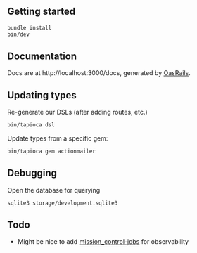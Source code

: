 ## Getting started

```sh
bundle install
bin/dev
```

## Documentation

Docs are at http://localhost:3000/docs, generated by [OasRails](https://a-chacon.com/oas_rails/).

## Updating types

Re-generate our DSLs (after adding routes, etc.)

```sh
bin/tapioca dsl
```

Update types from a specific gem:

```sh
bin/tapioca gem actionmailer
```

## Debugging

Open the database for querying

```sh
sqlite3 storage/development.sqlite3
```

## Todo

 - Might be nice to add [mission_control-jobs](https://github.com/rails/mission_control-jobs) for observability
